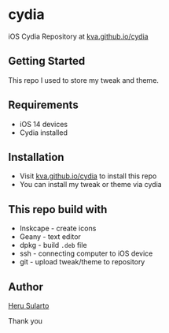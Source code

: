 # cydia
iOS Cydia Repository at [kva.github.io/cydia](http://kva.github.io/cydia)

## Getting Started
This repo I used to store my tweak and theme. 

## Requirements
- iOS 14 devices
- Cydia installed

## Installation
- Visit [kva.github.io/cydia](http://kva.github.io/cydia) to install this repo
- You can install my tweak or theme via cydia

## This repo build with
- Inskcape - create icons
- Geany - text editor
- dpkg - build `.deb` file
- ssh - connecting computer to iOS device
- git - upload tweak/theme to repository

## Author
[Heru Sularto](http://github.com/kva)

Thank you
